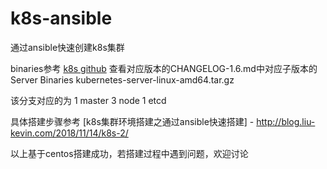 # k8s-ansible
通过ansible快速创建k8s集群

binaries参考 [k8s github](#https://github.com/kubernetes/kubernetes)
查看对应版本的CHANGELOG-1.6.md中对应子版本的Server Binaries  kubernetes-server-linux-amd64.tar.gz

该分支对应的为
1 master 3 node  1 etcd

具体搭建步骤参考 [k8s集群环境搭建之通过ansible快速搭建] - http://blog.liu-kevin.com/2018/11/14/k8s-2/

以上基于centos搭建成功，若搭建过程中遇到问题，欢迎讨论

